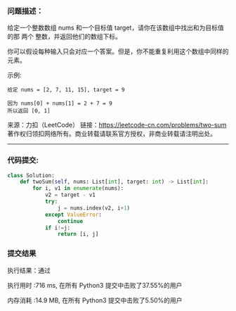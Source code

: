 ### 问题描述：

给定一个整数数组 nums 和一个目标值 target，请你在该数组中找出和为目标值的那 两个 整数，并返回他们的数组下标。

你可以假设每种输入只会对应一个答案。但是，你不能重复利用这个数组中同样的元素。

示例:

```
给定 nums = [2, 7, 11, 15], target = 9

因为 nums[0] + nums[1] = 2 + 7 = 9
所以返回 [0, 1]
```

来源：力扣（LeetCode）
链接：https://leetcode-cn.com/problems/two-sum
著作权归领扣网络所有。商业转载请联系官方授权，非商业转载请注明出处。



------

### 代码提交:

```python
class Solution:
    def twoSum(self, nums: List[int], target: int) -> List[int]:
        for i, v1 in enumerate(nums):
            v2 = target - v1
            try:
                j = nums.index(v2, i+1)
            except ValueError:
                continue
            if i!=j:
                return [i, j]
```



### 提交结果

执行结果：通过

执行用时 :716 ms, 在所有 Python3 提交中击败了37.55%的用户

内存消耗 :14.9 MB, 在所有 Python3 提交中击败了5.50%的用户